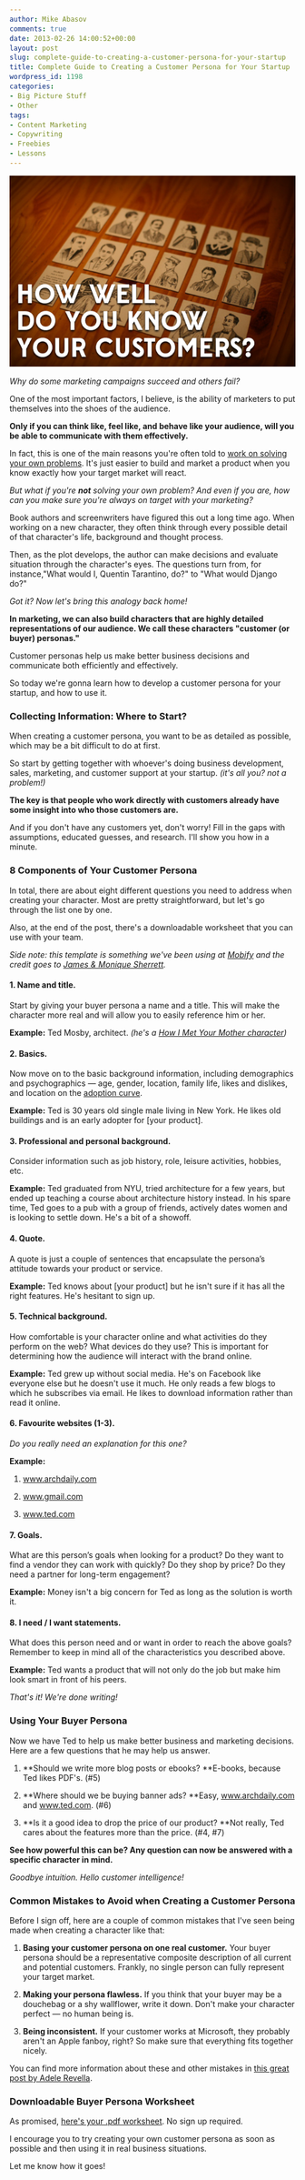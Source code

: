 ```yaml
---
author: Mike Abasov
comments: true
date: 2013-02-26 14:00:52+00:00
layout: post
slug: complete-guide-to-creating-a-customer-persona-for-your-startup
title: Complete Guide to Creating a Customer Persona for Your Startup
wordpress_id: 1198
categories:
- Big Picture Stuff
- Other
tags:
- Content Marketing
- Copywriting
- Freebies
- Lessons
---
```


[![Complete Guide to Creating a Customer Persona for Your Startup](/wp-content/uploads/2013/02/Creating-Customer-Personas-for-Startups.png)](/2013/02/26/complete-guide-to-creating-a-customer-persona-for-your-startup/)

_Why do some marketing campaigns succeed and others fail?_

One of the most important factors, I believe, is the ability of marketers to put themselves into the shoes of the audience.

**Only if you can think like, feel like, and behave like your audience, will you be able to communicate with them effectively.**

In fact, this is one of the main reasons you're often told to [work on solving your own problems](http://gettingreal.37signals.com/ch02_Whats_Your_Problem.php). It's just easier to build and market a product when you know exactly how your target market will react.

_But what if you're **not** solving your own problem? And even if you are, how can you make sure you're always on target with your marketing?_

Book authors and screenwriters have figured this out a long time ago. When working on a new character, they often think through every possible detail of that character's life, background and thought process.

Then, as the plot develops, the author can make decisions and evaluate situation through the character's eyes. The questions turn from, for instance,"What would I, Quentin Tarantino, do?" to "What would Django do?"

_Got it? Now let's bring this analogy back home!_

**In marketing, we can also build characters that are highly detailed representations of our audience. We call these characters "customer (or buyer) personas."**

Customer personas help us make better business decisions and communicate both efficiently and effectively.

So today we're gonna learn how to develop a customer persona for your startup, and how to use it.

<!-- more -->




### Collecting Information: Where to Start?


When creating a customer persona, you want to be as detailed as possible, which may be a bit difficult to do at first.

So start by getting together with whoever's doing business development, sales, marketing, and customer support at your startup. _(it's all you? not a problem!)_

**The key is that people who work directly with customers already have some insight into who those customers are.**

And if you don't have any customers yet, don't worry! Fill in the gaps with assumptions, educated guesses, and research. I'll show you how in a minute.




### 8 Components of Your Customer Persona


In total, there are about eight different questions you need to address when creating your character. Most are pretty straightforward, but let's go through the list one by one.

Also, at the end of the post, there's a downloadable worksheet that you can use with your team.

_Side note: this template is something we've been using at [Mobify](http://mobify.com) and the credit goes to [James & Monique Sherrett](http://www.boxcarmarketing.com/)._


#### 1. Name and title.


Start by giving your buyer persona a name and a title. This will make the character more real and will allow you to easily reference him or her.

**Example:** Ted Mosby, architect. _(he's a [How I Met Your Mother character](http://en.wikipedia.org/wiki/Ted_Mosby))_


#### 2. Basics.


Now move on to the basic background information, including demographics and psychographics — age, gender, location, family life, likes and dislikes, and location on the [adoption curve](http://en.wikipedia.org/wiki/Technology_adoption_lifecycle).

**Example:** Ted is 30 years old single male living in New York. He likes old buildings and is an early adopter for [your product].


#### 3. Professional and personal background.


Consider information such as job history, role, leisure activities, hobbies, etc.

**Example:** Ted graduated from NYU, tried architecture for a few years, but ended up teaching a course about architecture history instead. In his spare time, Ted goes to a pub with a group of friends, actively dates women and is looking to settle down. He's a bit of a showoff.


#### 4. Quote.


A quote is just a couple of sentences that encapsulate the persona’s attitude towards your product or service.

**Example:** Ted knows about [your product] but he isn't sure if it has all the right features. He's hesitant to sign up.


#### 5. Technical background.


How comfortable is your character online and what activities do they perform on the web? What devices do they use? This is important for determining how the audience will interact with the brand online.

**Example:** Ted grew up without social media. He's on Facebook like everyone else but he doesn't use it much. He only reads a few blogs to which he subscribes via email. He likes to download information rather than read it online.


#### 6. Favourite websites (1-3).


_Do you really need an explanation for this one?_

**Example:**



	
  1. www.archdaily.com

	
  2. www.gmail.com

	
  3. www.ted.com




#### 7. Goals.


What are this person’s goals when looking for a product? Do they want to find a vendor they can work with quickly? Do they shop by price? Do they need a partner for long-term engagement?

**Example:** Money isn't a big concern for Ted as long as the solution is worth it.


#### 8. I need / I want statements.


What does this person need and or want in order to reach the above goals? Remember to keep in mind all of the characteristics you described above.

**Example:** Ted wants a product that will not only do the job but make him look smart in front of his peers.



_That's it! We're done writing!_




### Using Your Buyer Persona


Now we have Ted to help us make better business and marketing decisions. Here are a few questions that he may help us answer.



	
  1. **Should we write more blog posts or ebooks?
**E-books, because Ted likes PDF's. (#5)

	
  2. **Where should we be buying banner ads?
**Easy, www.archdaily.com and www.ted.com. (#6)

	
  3. **Is it a good idea to drop the price of our product?
**Not really, Ted cares about the features more than the price. (#4, #7)


**See how powerful this can be? Any question can now be answered with a specific character in mind.**

_Goodbye intuition. Hello customer intelligence!_




### Common Mistakes to Avoid when Creating a Customer Persona


Before I sign off, here are a couple of common mistakes that I've seen being made when creating a character like that:



	
  1. **Basing your customer persona on one real customer.** Your buyer persona should be a representative composite description of all current and potential customers. Frankly, no single person can fully represent your target market.

	
  2. **Making your persona flawless.** If you think that your buyer may be a douchebag or a shy wallflower, write it down. Don't make your character perfect — no human being is.

	
  3. **Being inconsistent.** If your customer works at Microsoft, they probably aren't an Apple fanboy, right? So make sure that everything fits together nicely.


You can find more information about these and other mistakes in [this great post by Adele Revella](http://contentmarketinginstitute.com/author/adele-revella/).




### Downloadable Buyer Persona Worksheet


As promised, [here's your .pdf worksheet](/wp-content/uploads/2013/02/Marketing-Before-Funding-Customer-Persona-Template.pdf). No sign up required.

I encourage you to try creating your own customer persona as soon as possible and then using it in real business situations.

Let me know how it goes!
